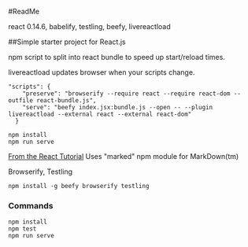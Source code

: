 #ReadMe

react 0.14.6, babelify, testling, beefy, livereactload

##Simple starter project for React.js

npm script to split into react bundle to speed up start/reload times.

livereactload updates browser when your scripts change.

~~~
"scripts": {
    "preserve": "browserify --require react --require react-dom --outfile react-bundle.js",
    "serve": "beefy index.jsx:bundle.js --open -- --plugin livereactload --external react --external react-dom"
  }

npm install
npm run serve
~~~

[From the React Tutorial](http://facebook.github.io/react/docs/tutorial.html)
Uses "marked" npm module for MarkDown(tm)

Browserify, Testling

~~~
npm install -g beefy browserify testling
~~~

### Commands

~~~
npm install
npm test
npm run serve
~~~

